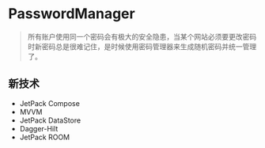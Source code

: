 # PasswordManager
> 所有账户使用同一个密码会有极大的安全隐患，当某个网站必须要更改密码时新密码总是很难记住，是时候使用密码管理器来生成随机密码并统一管理了。

## 新技术
- JetPack Compose
- MVVM
- JetPack DataStore
- Dagger-Hilt
- JetPack ROOM
